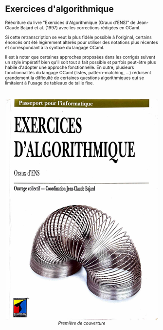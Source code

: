 # Exercices d'algorithmique

Réécriture du livre "Exercices d'Algorithmique (Oraux d'ENS)" de Jean-Claude Bajard et al. (1997) avec les corrections rédigées en OCaml.

Si cette retranscription se veut la plus fidèle possible à l'original, certains énoncés ont été légèrement altérés pour utiliser des notations plus récentes et correspondant à la syntaxe du langage OCaml.

Il est à noter que certaines approches proposées dans les corrigés suivent un style impératif bien qu'il soit tout à fait possible et parfois peut-être plus habile d'adopter une approche fonctionnelle. En outre, plusieurs fonctionnalités du langage OCaml (listes, pattern-matching, ...) réduisent grandement la difficulté de certaines questions algorithmiques qui se limitaient à l'usage de tableaux de taille fixe.

<br/>
<p align="center">
  <img alt="couverture" width="500px" src="cover.jpeg">
  <br/>
  <em>Première de couverture</em>
</p>
